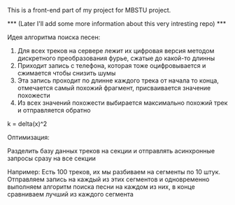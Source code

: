 This is a front-end part of my project for MBSTU project.

*** (Later I'll add some more information about this very intresting repo) ***

Идея алгоритма поиска песен:
1) Для всех треков на сервере лежит их цифровая версия методом дискретного преобразования фурье, сжатые до какой-то длинны
2) Приходит запись с телефона, которая тоже оцифровывается и сжимается чтобы снизить шумы
3) Эта запись проходит по длинне каждого трека от начала то конца, отмечается самый похожий фрагмент, присваивается значение похожести
4) Из всех значений похожести выбирается максимально похожий трек и отправляется обратно

k = delta(x)^2

Оптимизация:

Разделить базу данных треков на секции и отправлять асинхронные запросы сразу на все секции

Например:
Есть 100 треков, их мы разбиваем на сегменты по 10 штук. Отправляем запись на каждый из этих сегментов и одновременно выполняем алгоритм поиска песни на каждом из них, в конце сравниваем лучший из каждого сегмента
